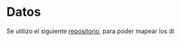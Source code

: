 # Datos 

Se utilizo el siguiente [repositorio](https://github.com/JKCooper2/gym-bandits ), para poder mapear los di